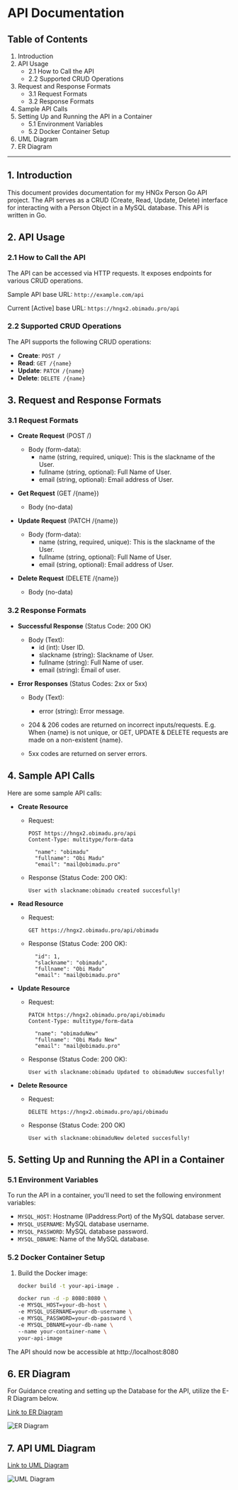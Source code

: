 # API Documentation

## Table of Contents

1. Introduction
2. API Usage
   - 2.1 How to Call the API
   - 2.2 Supported CRUD Operations
3. Request and Response Formats
   - 3.1 Request Formats
   - 3.2 Response Formats
4. Sample API Calls
5. Setting Up and Running the API in a Container
   - 5.1 Environment Variables
   - 5.2 Docker Container Setup
6. UML Diagram
7. ER Diagram

---

## 1. Introduction

This document provides documentation for my HNGx Person Go API project. The API serves as a CRUD (Create, Read, Update, Delete) interface for interacting with a Person Object in a MySQL database. This API is written in Go.

## 2. API Usage

### 2.1 How to Call the API

The API can be accessed via HTTP requests. It exposes endpoints for various CRUD operations.

Sample API base URL: `http://example.com/api`

Current [Active] base URL: `https://hngx2.obimadu.pro/api`

### 2.2 Supported CRUD Operations

The API supports the following CRUD operations:

- **Create**: `POST /`
- **Read**: `GET /{name}`
- **Update**: `PATCH /{name}`
- **Delete**: `DELETE /{name}`

## 3. Request and Response Formats

### 3.1 Request Formats

- **Create Request** (POST /)
  - Body (form-data):
    - name (string, required, unique): This is the slackname of the User.
    - fullname (string, optional): Full Name of User.
    - email (string, optional): Email address of User.

- **Get Request** (GET /{name})
  - Body (no-data)

- **Update Request** (PATCH /{name})
  - Body (form-data):
    - name (string, required, unique): This is the slackname of the User.
    - fullname (string, optional): Full Name of User.
    - email (string, optional): Email address of User.

- **Delete Request** (DELETE /{name})
  - Body (no-data)

### 3.2 Response Formats

- **Successful Response** (Status Code: 200 OK)
  - Body (Text):
    - id (int): User ID.
    - slackname (string): Slackname of User.
    - fullname (string): Full Name of user.
    - email (string): Email of user.

- **Error Responses** (Status Codes: 2xx or 5xx)
  - Body (Text):
    - error (string): Error message.

  - 204 & 206 codes are returned on incorrect inputs/requests. E.g. When {name} is not unique, or GET, UPDATE & DELETE requests are made on a non-existent {name}.
  - 5xx codes are returned on server errors.

## 4. Sample API Calls

Here are some sample API calls:

- **Create Resource**
  - Request:
    ```http
    POST https://hngx2.obimadu.pro/api
    Content-Type: multitype/form-data

      "name": "obimadu"
      "fullname": "Obi Madu"
      "email": "mail@obimadu.pro"
    ```
  - Response (Status Code: 200 OK):
    ```text
    User with slackname:obimadu created succesfully!
    ```

- **Read Resource**
  - Request:
    ```http
    GET https://hngx2.obimadu.pro/api/obimadu
    ```
  - Response (Status Code: 200 OK):
    ```text
      "id": 1,
      "slackname": "obimadu",
      "fullname": "Obi Madu"
      "email": "mail@obimadu.pro"
    ```

- **Update Resource**
  - Request:
    ```http
    PATCH https://hngx2.obimadu.pro/api/obimadu
    Content-Type: multitype/form-data

      "name": "obimaduNew"
      "fullname": "Obi Madu New"
      "email": "mail@obimadu.pro"
    ```
  - Response (Status Code: 200 OK):
    ```text
    User with slackname:obimadu Updated to obimaduNew succesfully!
    ```

- **Delete Resource**
  - Request:
    ```http
    DELETE https://hngx2.obimadu.pro/api/obimadu
    ```
  - Response (Status Code: 200 OK)
    ```text
    User with slackname:obimaduNew deleted succesfully!
    ```

## 5. Setting Up and Running the API in a Container

### 5.1 Environment Variables

To run the API in a container, you'll need to set the following environment variables:

- `MYSQL_HOST`: Hostname (IPaddress:Port) of the MySQL database server.
- `MYSQL_USERNAME`: MySQL database username.
- `MYSQL_PASSWORD`: MySQL database password.
- `MYSQL_DBNAME`: Name of the MySQL database.

### 5.2 Docker Container Setup

1. Build the Docker image:
   
   ```sh
   docker build -t your-api-image .

   docker run -d -p 8080:8080 \
   -e MYSQL_HOST=your-db-host \
   -e MYSQL_USERNAME=your-db-username \
   -e MYSQL_PASSWORD=your-db-password \
   -e MYSQL_DBNAME=your-db-name \
   --name your-container-name \
   your-api-image

The API should now be accessible at http://localhost:8080

## 6. ER Diagram
For Guidance creating and setting up the Database for the API, utilize the E-R Diagram below.

[Link to ER Diagram](./ER_diag.png)

![ER Diagram](./ER_diag.png)

## 7. API UML Diagram

[Link to UML Diagram](./UML_diag.png)

![UML Diagram](./UML_diag.png)
